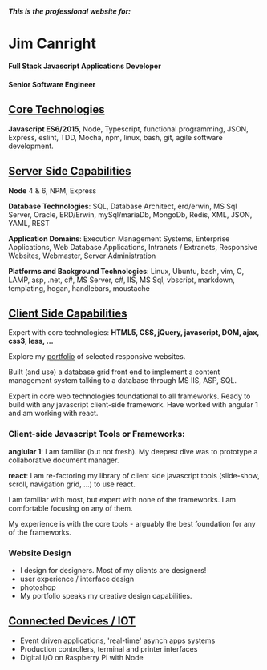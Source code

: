 ##### This is the professional website for:

# Jim Canright

#### Full Stack Javascript Applications Developer
#### Senior Software Engineer

## [Core Technologies](/core-capabilities.hmd)

**Javascript ES6/2015**, Node, Typescript, functional programming, JSON, Express, eslint, TDD, Mocha, npm, linux, bash, git, agile software development.

## [Server Side Capabilities](/server-side.hmd)

**Node** 4 & 6, NPM, Express

**Database Technologies**: SQL, Database Architect, erd/erwin, MS Sql Server, Oracle, ERD/Erwin, mySql/mariaDb, MongoDb, Redis, XML, JSON, YAML, REST

**Application Domains**: Execution Management Systems, Enterprise Applications, Web Database Applications, Intranets / Extranets, Responsive Websites, Webmaster, Server Administration

**Platforms and Background Technologies**: Linux, Ubuntu, bash, vim, C, LAMP, asp, .net, c#, MS Server, c#, IIS, MS Sql, vbscript, markdown, templating, hogan, handlebars, moustache

## [Client Side Capabilities](/client-side.hmd)

Expert with core technologies: **HTML5, CSS, jQuery, javascript, DOM, ajax, css3, less, ...**

Explore my [portfolio](http://canright.net/client-side.hmd) of selected responsive websites.

Built (and use) a database grid front end to implement a content management system talking to a database through MS IIS, ASP, SQL.

Expert in core web technologies foundational to all frameworks.  Ready to build with any javascript client-side framework.  Have worked with angular 1 and am working with react.

### Client-side Javascript Tools or Frameworks:

**anglular 1**: I am familiar (but not fresh).  My deepest dive was to prototype a collaborative document manager.

**react**: I am re-factoring my library of client side javascript tools (slide-show, scroll, navigation grid, ...) to use react.

I am familiar with most, but expert with none of the frameworks.  I am comfortable focusing on any of them.

My experience is with the core tools - arguably the best foundation for any of the frameworks.

### Website Design
- I design for designers.  Most of my clients are designers!
- user experience / interface design
- photoshop
- My portfolio speaks my creative design capabilities.

## [Connected Devices / IOT](/iot.hmd)

- Event driven applications, 'real-time' asynch apps systems
- Production controllers, terminal and printer interfaces
- Digital I/O on Raspberry Pi with Node
